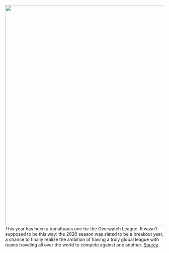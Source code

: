 <img src='https://cdn.vox-cdn.com/thumbor/EcgC0KKVDBPvdQ6GK23ZSq02e7M=/0x0:4870x3174/1200x800/filters:focal(2046x1198:2824x1976)/cdn.vox-cdn.com/uploads/chorus_image/image/67595841/1184730255.jpg.0.jpg' width='700px' /><br/>
This year has been a tumultuous one for the Overwatch League. It wasn't supposed to be this way: the 2020 season was slated to be a breakout year, a chance to finally realize the ambition of having a truly global league with teams traveling all over the world to compete against one another.
<a href='https://www.theverge.com/2020/10/7/21505843/overwatch-league-owl-grand-finals-2020-schedule-youtube'> Source <a/>